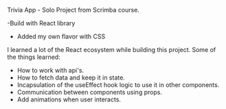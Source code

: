 Trivia App - Solo Project from Scrimba course.

-Build with React library
- Added my own flavor with CSS

I learned a lot of the React ecosystem while building this project.
Some of the things learned:
- How to work with api's.
- How to fetch data and keep it in state.
- Incapsulation of the useEffect hook logic to use it in other components.
- Communication between components using props.
- Add animations when user interacts.


